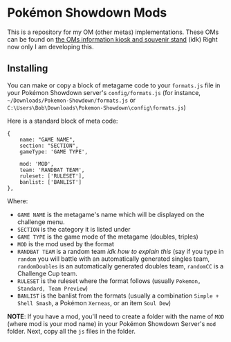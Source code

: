 Pokémon Showdown Mods
================================
This is a repository for my OM (other metas) implementations. These OMs can be found on [the OMs information kiosk and souvenir stand][1] (idk) Right now only I am developing this.

  [1]: http://www.smogon.com/forums/threads/3505031/

Installing
--------------------------------
You can make or copy a block of metagame code to your ```formats.js``` file in your Pokémon Showdown server's ```config/formats.js``` (for instance, ```~/Downloads/Pokemon-Showdown/formats.js``` or ```C:\Users\Bob\Downloads\Pokemon-Showdown\config\formats.js```)

Here is a standard block of meta code:
```
{
	name: "GAME NAME",
	section: "SECTION",
	gameType: 'GAME TYPE',
	
	mod: 'MOD',
	team: 'RANDBAT TEAM',
	ruleset: ['RULESET'],
	banlist: ['BANLIST']
},
```
Where:
* ```GAME NAME``` is the metagame's name which will be displayed on the challenge menu.
* ```SECTION``` is the category it is listed under
* ```GAME TYPE``` is the game mode of the metagame (doubles, triples)
* ```MOD``` is the mod used by the format
* ```RANDBAT TEAM``` is a random team *idk how to explain this* (say if you type in ```random``` you will battle with an automatically generated singles team, ```randomDoubles``` is an automatically generated doubles team, ```randomCC``` is a Challenge Cup team.
* ```RULESET``` is the ruleset where the format follows (usually ```Pokemon, Standard, Team Preview```)
* ```BANLIST``` is the banlist from the formats (usually a combination ```Simple + Shell Smash```, a Pokémon ```Xerneas```, or an item ```Soul Dew```)

**NOTE**: If you have a mod, you'll need to create a folder with the name of `MOD` (where mod is your mod name) in your Pokémon Showdown Server's ```mod``` folder. Next, copy all the `js` files in the folder.